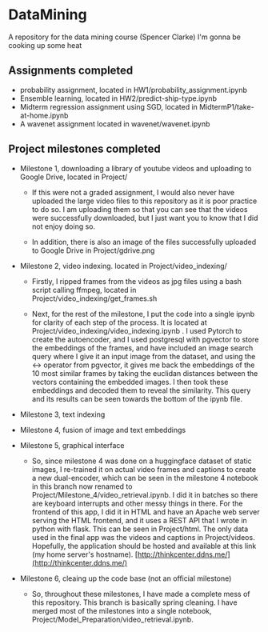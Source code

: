 # DataMining
A repository for the data mining course (Spencer Clarke)
I'm gonna be cooking up some heat

## Assignments completed
- probability assignment, located in HW1/probability_assignment.ipynb
- Ensemble learning, located in HW2/predict-ship-type.ipynb
- Midterm regression assignment using SGD, located in MidtermP1/take-at-home.ipynb
- A wavenet assignment located in wavenet/wavenet.ipynb

## Project milestones completed
- Milestone 1, downloading a library of youtube videos and uploading to Google Drive, located in Project/
    - If this were not a graded assignment, I would also never have uploaded the large video files to this repository as it is poor practice to do so. I am uploading them so that you can see that the videos were successfully downloaded, but I just want you to know that I did not enjoy doing so.

    - In addition, there is also an image of the files successfully uploaded to Google Drive in Project/gdrive.png

- Milestone 2, video indexing. located in Project/video_indexing/
    - Firstly, I ripped frames from the videos as jpg files using a bash script calling ffmpeg, located in Project/video_indexing/get_frames.sh

	- Next, for the rest of the milestone, I put the code into a single ipynb for clarity of each step of the process. It is located at Project/video_indexing/video_indexing.ipynb . I used Pytorch to create the autoencoder, and I used postgresql with pgvector to store the embeddings of the frames, and have included an image search query where I give it an input image from the dataset, and using the <-> operator from pgvector, it gives me back the embeddings of the 10 most similar frames by taking the euclidan distances between the vectors containing the embedded images. I then took these embeddings and decoded them to reveal the similarity. This query and its results can be seen towards the bottom of the ipynb file.

- Milestone 3, text indexing

- Milestone 4, fusion of image and text embeddings

- Milestone 5, graphical interface 
    - So, since milestone 4 was done on a huggingface dataset of static images, I re-trained it on actual video frames and captions to create a new dual-encoder, which can be seen in the milestone 4 notebook in this branch now renamed to Project/Milestone_4/video_retrieval.ipynb. I did it in batches so there are keyboard interrupts and other messy things in there. For the frontend of this app, I did it in HTML and have an Apache web server serving the HTML frontend, and it uses a REST API that I wrote in python with flask. This can be seen in Project/html. The only data used in the final app was the videos and captions in Project/videos. Hopefully, the application should be hosted and available at this link (my home server's hostname).
    [http://thinkcenter.ddns.me/](http://thinkcenter.ddns.me/)

- Milestone 6, cleaing up the code base (not an official milestone)
    - So, throughout these milestones, I have made a complete mess of this repository. This branch is basically spring cleaning. I have merged most of the milestones into a single notebook, Project/Model_Preparation/video_retrieval.ipynb.

